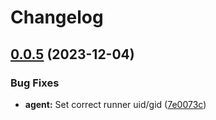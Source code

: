 # Changelog

## [0.0.5](https://github.com/hostinger/fireactions/compare/fireactions-agent-v0.0.4...fireactions-agent-v0.0.5) (2023-12-04)


### Bug Fixes

* **agent:** Set correct runner uid/gid ([7e0073c](https://github.com/hostinger/fireactions/commit/7e0073c8845351025a990c4bddaf9a866aad4fa9))
